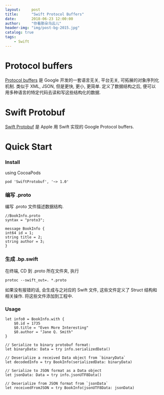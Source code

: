 ```yaml
---
layout:     post
title:      "Swift Protocol Buffers"
date:       2018-06-23 12:00:00
author:     "你看那朵乌云儿"
header-img: "img/post-bg-2015.jpg"
catalog: true
tags:
    - Swift
---
```


# Protocol buffers 

[Protocol buffers](https://developers.google.com/protocol-buffers/) 是 Google 开发的一套语言无关, 平台无关, 可拓展的对象序列化机制. 类似于 XML, JSON, 但是更快, 更小, 更简单. 定义了数据结构之后, 便可以用多种语言的特定代码去读和写这些结构化的数据.

# Swift Protobuf

[Swift Protobuf](https://github.com/apple/swift-protobuf) 是 Apple 用 Swift 实现的 Google Protocol buffers.  

# Quick Start

### Install

using CocoaPods

	pod 'SwiftProtobuf', '~> 1.0'
	

### 编写 .proto

编写 .proto 文件描述数据结构.  

	//BookInfo.proto
	syntax = "proto3";

	message BookInfo {
	int64 id = 1;
	string title = 2;
	string author = 3;
	}

### 生成 .bp.swift

在终端, CD 到 .proto 所在文件夹, 执行

	protoc --swift_out=. *.proto
	
如果没有报错的话, 会生成与之对应的 Swift 文件, 这些文件定义了 Struct 结构和相关操作. 将这些文件添加到工程中.

### Usage

	let info0 = BookInfo.with {
		$0.id = 1735
		$0.title = "Even More Interesting"
		$0.author = "Jane Q. Smith"
	}

	// Serialize to binary protobuf format:
	let binaryData: Data = try info.serializedData()

	// Deserialize a received Data object from `binaryData`
	let decodedInfo = try BookInfo(serializedData: binaryData)

	// Serialize to JSON format as a Data object
	let jsonData: Data = try info.jsonUTF8Data()

	// Deserialize from JSON format from `jsonData`
	let receivedFromJSON = try BookInfo(jsonUTF8Data: jsonData)